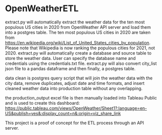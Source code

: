 # OpenWeatherETL

extract.py will automatically extract the weather data for the ten most populous US cities in 2020 from OpenWeather API server and load them into a postgres table.
The ten most populous US cities in 2020 are taken from https://en.wikipedia.org/wiki/List_of_United_States_cities_by_population.  Please note that Wikipedia is now ranking the populous cities for 2021, not 2020.
extract.py will automatically create a database and source table to store the weather data.  User can specify the database name and credentials using the credentials.txt file.
extract.py will also convert city_list json file to a pandas dataframe and then finally, a postgres table.

data clean is postgres query script that will join the weather data with the city data, remove duplicates, adjust date and time formats, and insert cleaned weather data into production table without any overlapping.

the production_output excel file is then manually loaded into Tableau Public and is used to create this dashboard:
https://public.tableau.com/views/OpenWeather/Sheet1?:language=en-US&publish=yes&:display_count=n&:origin=viz_share_link

This project is a proof of concept for the ETL process through an API server.
